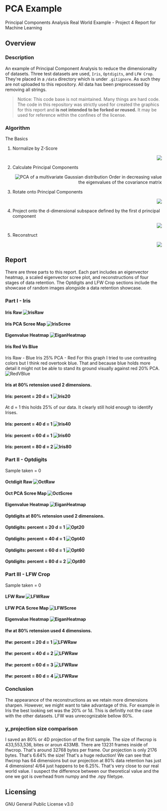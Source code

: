 # PCA Example

Principal Components Analysis Real World Example - Project 4 Report for Machine Learning

## Overview

### Description

An example of Principal Component Analysis to reduce the dimensionality of datasets. Three test datasets are used, `Iris`, `Optdigits`, and `LFW Crop`. They're placed in a `/data` directory which is under `.gitignore`. As such they are not uploaded to this repository. All data has been preprocessed by removing all strings.
> Notice: This code base is not maintained. Many things are hard code. The code in this repository was strictly used for created the graphics for this report and **is not intended to be forked or reused.** It may be used for reference within the confines of the license.

### Algorithm

The Basics

1. Normalize by Z-Score <div style="text-align: right"><img src="https://render.githubusercontent.com/render/math?math=\hat{x} = \frac{X-\mu}{\sigma }"><div>
2. Calculate Principal Components <div style="text-align: right"> ![PCA of a multivariate Gaussian distribution](https://upload.wikimedia.org/wikipedia/commons/f/f5/GaussianScatterPCA.svg) Order in decreasing value the eigenvalues of the covariance matrix<div> 

3. Rotate onto Principal Components <div style="text-align: right"><img src="https://render.githubusercontent.com/render/math?math=Y=XP"><div>
4. Project onto the d-dimensional subspace defined by the first d principal component <div style="text-align: right"><img src="https://render.githubusercontent.com/render/math?math=Y[:,0:d]"><div> 
5. Reconstruct <div style="text-align: right"><img src="https://render.githubusercontent.com/render/math?math=X^*=(YP^T)\sigma +\mu "><div> 

## Report
There are three parts to this report. Each part includes an eigenvector heatmap, a scaled eigenvector scree plot, and reconstructions of four stages of data retention. The Optdigits and LFW Crop sections include the showcase of random images alongside a data retention showcase.
### Part I - Iris

#### Iris Raw ![IrisRaw](https://raw.githubusercontent.com/hchasens/PCA-Example/main/figures/iris/irisRaw.png)

#### Iris PCA Scree Map ![IrisScree](https://raw.githubusercontent.com/hchasens/PCA-Example/main/figures/iris/IrisScree.png)
#### Eigenvalue Heatmap ![EiganHeatmap](https://raw.githubusercontent.com/hchasens/PCA-Example/main/figures/iris/IrisEigenHeatmap.png)
#### Iris Red Vs Blue
Iris Raw - Blue
Iris 25% PCA - Red
For this graph I tried to use contrasting colors but I think red overtook blue. That and because blue holds more detail it might not be able to stand its ground visually against red 20% PCA.
![RedVBlue](https://raw.githubusercontent.com/hchasens/PCA-Example/main/figures/iris/IrisRawBlue25Red.png)

#### Iris at 80% retension used  2  dimensions.
#### Iris: percent =  20  d =  1 ![Iris20](https://raw.githubusercontent.com/hchasens/PCA-Example/main/figures/iris/Iris20.png)
At d = 1 this holds 25% of our data. It clearly still hold enough to identify Irises.
#### Iris: percent =  40  d =  1 ![Iris40](https://raw.githubusercontent.com/hchasens/PCA-Example/main/figures/iris/Iris40.png)
#### Iris: percent =  60  d =  1 ![Iris60](https://raw.githubusercontent.com/hchasens/PCA-Example/main/figures/iris/Iris60.png)
#### Iris: percent =  80  d =  2 ![Iris80](https://raw.githubusercontent.com/hchasens/PCA-Example/main/figures/iris/Iris80.png)

### Part II - Optdigits
Sample taken = 0

#### Octdigit Raw ![OctRaw](https://raw.githubusercontent.com/hchasens/PCA-Example/main/figures/optdigits/OptRaw.png)
#### Oct PCA Scree Map ![OctScree](https://raw.githubusercontent.com/hchasens/PCA-Example/main/figures/optdigits/OptScree.png)
#### Eigenvalue Heatmap ![EiganHeatmap](https://raw.githubusercontent.com/hchasens/PCA-Example/main/figures/optdigits/OptEigenHeatmap.png)

#### Optdigits at 80% retension used  2  dimensions.
#### Optdigits: percent =  20  d =  1 ![Opt20](https://raw.githubusercontent.com/hchasens/PCA-Example/main/figures/optdigits/Opt20.png)
#### Optdigits: percent =  40  d =  1 ![Opt40](https://raw.githubusercontent.com/hchasens/PCA-Example/main/figures/optdigits/Opt40.png)
#### Optdigits: percent =  60  d =  1 ![Opt60](https://raw.githubusercontent.com/hchasens/PCA-Example/main/figures/optdigits/Opt60.png)
#### Optdigits: percent =  80  d =  2 ![Opt80](https://raw.githubusercontent.com/hchasens/PCA-Example/main/figures/optdigits/Opt80.png)

### Part III - LFW Crop 
Sample taken = 0
#### LFW Raw ![LFWRaw](https://raw.githubusercontent.com/hchasens/PCA-Example/main/figures/lfwcrop/LFWRaw.png)

#### LFW PCA Scree Map ![LFWScree](https://raw.githubusercontent.com/hchasens/PCA-Example/main/figures/lfwcrop/LFWScree.png)
#### Eigenvalue Heatmap ![EiganHeatmap](https://raw.githubusercontent.com/hchasens/PCA-Example/main/figures/lfwcrop/LFWEigenHeatmap.png)

#### lfw at 80% retension used  4  dimensions.
#### lfw: percent =  20  d =  1 ![LFWRaw](https://raw.githubusercontent.com/hchasens/PCA-Example/main/figures/lfwcrop/LFW20.png)
#### lfw: percent =  40  d =  2 ![LFWRaw](https://raw.githubusercontent.com/hchasens/PCA-Example/main/figures/lfwcrop/LFW40.png)

#### lfw: percent =  60  d =  3 ![LFWRaw](https://raw.githubusercontent.com/hchasens/PCA-Example/main/figures/lfwcrop/LFW60.png)
#### lfw: percent =  80  d =  4 ![LFWRaw](https://raw.githubusercontent.com/hchasens/PCA-Example/main/figures/lfwcrop/LFW80.png)

### Conclusion
 The appearance of the reconstructions as we retain more dimensions sharpen. However, we might want to take advantage of this. For example in Iris the best looking set was the 20% or 1d. This is definitly not the case with the other datasets. LFW was unrecognizable bellow 80%.

### y_projection size comparison
I saved an 80% or 4D projection of the first sample. The size of lfwcrop is 433,553,536, bites or aroun 433MB. There are 13231 frames inside of lfwcrop. That's around 32768 bytes per frame. Our projection is only 2176 bytes. That's 6.64% the size! That's a huge reduction! We can see that lfwcrop has 64 dimensions but our projection at 80% data retention has just 4 dimensions! 4/64 just happens to be 6.25%. That's very close to our real world value. I suspect the difference between our theoretical value and the one we got is overhead from numpy and the .npy filetype. 

## Licensing

GNU General Public License v3.0
